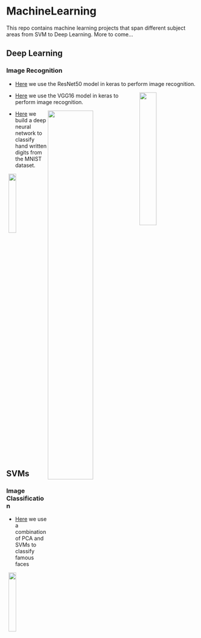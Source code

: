 # MachineLearning
This repo contains machine learning projects that span different subject areas from SVM to Deep Learning. More to come...

## Deep Learning
### Image Recognition
* [Here](/DeepLearning/ImageRecog/DeepLearningWithKeras-ImageRecog.ipynb) we use the ResNet50 model in keras to perform image recognition.<br/>

<img align="right" src='https://ichef.bbci.co.uk/news/624/cpsprodpb/1245E/production/_102564847_gettyimages-946921072.jpg' width="30%"/>

* [Here](/DeepLearning/ImageRecog/DeepLearningWithKeras_ImageRecog_VGG16.ipynb) we use the VGG16 model in keras to perform image recognition.<br/>

  <img align="right" src='https://camo.githubusercontent.com/aaa4dfbee5a65ad656fe8fc2233ce0628dbc7720/68747470733a2f2f6d69726f2e6d656469756d2e636f6d2f6d61782f313230302f312a4154497831536d6b45483046614c5f35664d765832772e6a706567' width="50%" hight="40%"/>


* [Here](DeepLearning/ImageRecog/DeepLearning_DigitClassificationWithKeras.ipynb) we build a deep neural network to classify hand written digits from the MNIST dataset. <br/>

<img align="right"  src='https://camo.githubusercontent.com/67f1a590b484c3f006597f781a46b60903c26d23/68747470733a2f2f692e7974696d672e636f6d2f76692f7572364a5932486c2d4d4d2f687164656661756c742e6a7067' width="20%" hight="40%"/>



## SVMs
### Image Classification
* [Here](SVM/EigenFaces_PCA.ipynb) we use a combination of PCA and SVMs to classify famous faces

<img align="right"  src='https://upload.wikimedia.org/wikipedia/commons/6/67/Eigenfaces.png' width="20%" hight="40%"/>
